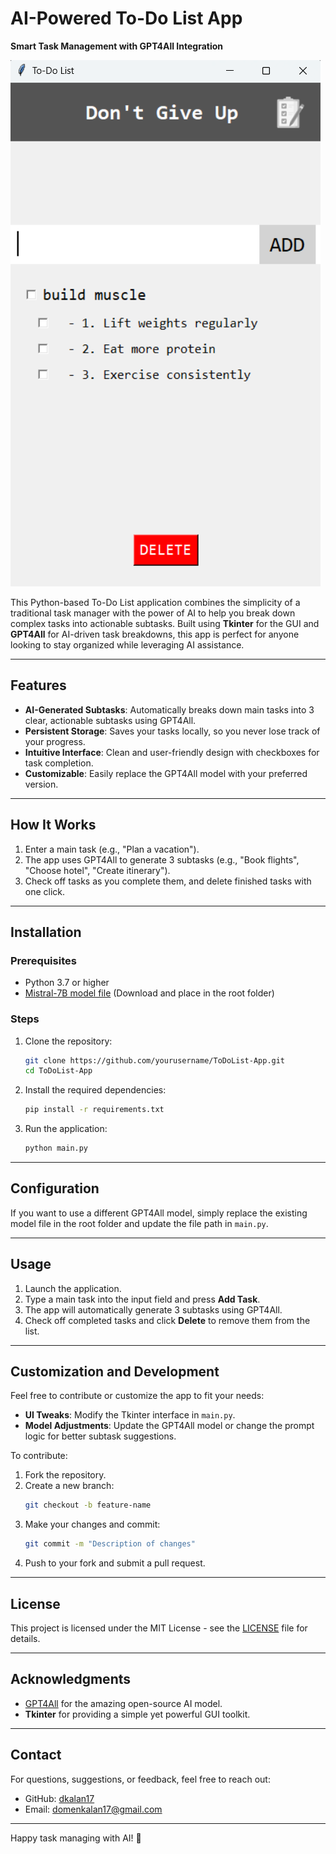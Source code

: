 # **AI-Powered To-Do List App**  
**Smart Task Management with GPT4All Integration**  

![Screenshot](IMAGES/screenshot.png)  

This Python-based To-Do List application combines the simplicity of a traditional task manager with the power of AI to help you break down complex tasks into actionable subtasks. Built using **Tkinter** for the GUI and **GPT4All** for AI-driven task breakdowns, this app is perfect for anyone looking to stay organized while leveraging AI assistance.

---

## **Features**  
- **AI-Generated Subtasks**: Automatically breaks down main tasks into 3 clear, actionable subtasks using GPT4All.  
- **Persistent Storage**: Saves your tasks locally, so you never lose track of your progress.  
- **Intuitive Interface**: Clean and user-friendly design with checkboxes for task completion.  
- **Customizable**: Easily replace the GPT4All model with your preferred version.  

---

## **How It Works**  
1. Enter a main task (e.g., "Plan a vacation").  
2. The app uses GPT4All to generate 3 subtasks (e.g., "Book flights", "Choose hotel", "Create itinerary").  
3. Check off tasks as you complete them, and delete finished tasks with one click.  

---

## **Installation**  

### **Prerequisites**  
- Python 3.7 or higher  
- [Mistral-7B model file](https://gpt4all.io/index.html) (Download and place in the root folder)  

### **Steps**  
1. Clone the repository:  
    ```bash
    git clone https://github.com/yourusername/ToDoList-App.git
    cd ToDoList-App 
    ```
2. Install the required dependencies:  
    ```bash
    pip install -r requirements.txt
    ```
3. Run the application:  
    ```bash
    python main.py
    ```

---

## **Configuration**  
If you want to use a different GPT4All model, simply replace the existing model file in the root folder and update the file path in `main.py`.

---

## **Usage**  
1. Launch the application.  
2. Type a main task into the input field and press **Add Task**.  
3. The app will automatically generate 3 subtasks using GPT4All.  
4. Check off completed tasks and click **Delete** to remove them from the list.  

---

## **Customization and Development**  
Feel free to contribute or customize the app to fit your needs:  
- **UI Tweaks**: Modify the Tkinter interface in `main.py`.  
- **Model Adjustments**: Update the GPT4All model or change the prompt logic for better subtask suggestions.  

To contribute:  
1. Fork the repository.  
2. Create a new branch:  
    ```bash
    git checkout -b feature-name
    ```
3. Make your changes and commit:  
    ```bash
    git commit -m "Description of changes"
    ```
4. Push to your fork and submit a pull request.  

---

## **License**  
This project is licensed under the MIT License - see the [LICENSE](LICENSE) file for details.

---

## **Acknowledgments**  
- [GPT4All](https://gpt4all.io) for the amazing open-source AI model.  
- **Tkinter** for providing a simple yet powerful GUI toolkit.  

---

## **Contact**  
For questions, suggestions, or feedback, feel free to reach out:  
- GitHub: [dkalan17](https://github.com/dkalan17)  
- Email: domenkalan17@gmail.com

---

Happy task managing with AI! 🎉
